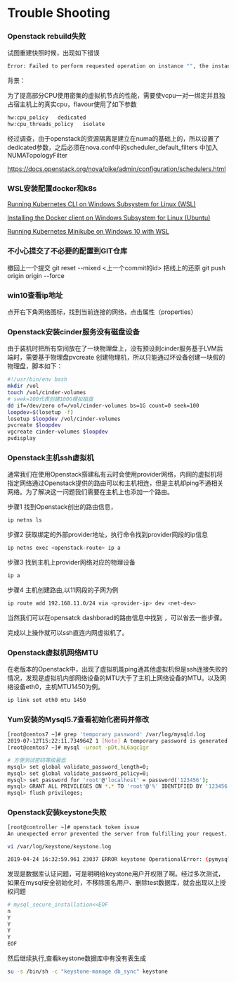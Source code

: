 # Trouble Shooting








### Openstack rebuild失败

试图重建快照时候，出现如下错误

```bash
Error: Failed to perform requested operation on instance "", the instance has an error status: Please try again later [Error: Build of instance aborted: Insufficient compute resources: Requested instance NUMA topology cannot fit the given host NUMA topology.].
```

背景：

为了提高部分CPU使用密集的虚拟机节点的性能，需要使vcpu一对一绑定并且独占宿主机上的真实cpu，flavour使用了如下参数

```bash
hw:cpu_policy 	dedicated
hw:cpu_threads_policy	isolate
```

经过调查，由于openstack的资源隔离是建立在numa的基础上的，所以设置了dedicated参数，之后必须在nova.conf中的scheduler_default_filters 中加入NUMATopologyFilter

https://docs.openstack.org/nova/pike/admin/configuration/schedulers.html




### WSL安装配置docker和k8s

[Running Kubernetes CLI on Windows Subsystem for Linux (WSL)]( https://devkimchi.com/2018/06/05/running-kubernetes-on-wsl/)

[Installing the Docker client on Windows Subsystem for Linux (Ubuntu)](https://medium.com/@sebagomez/installing-the-docker-client-on-ubuntus-windows-subsystem-for-linux-612b392a44c4)

[Running Kubernetes Minikube on Windows 10 with WSL](https://www.jamessturtevant.com/posts/Running-Kubernetes-Minikube-on-Windows-10-with-WSL/)

### 不小心提交了不必要的配置到GIT仓库

撤回上一个提交
git reset --mixed  <上一个commit的id>
把线上的还原
git push origin origin --force


### win10查看ip地址

点开右下角网络图标，找到当前连接的网络，点击属性（properties）

### Openstack安装cinder服务没有磁盘设备

由于装机时把所有空间放在了一块物理盘上，没有预设到cinder服务基于LVM后端时，需要基于物理盘pvcreate 创建物理机，所以只能通过环设备创建一块假的物理盘，脚本如下：

```bash
#!/usr/bin/env bash
mkdir /vol
touch /vol/cinder-volumes
# seek=100代表创建100G模拟磁盘
dd if=/dev/zero of=/vol/cinder-volumes bs=1G count=0 seek=100
loopdev=$(losetup -f)
losetup $loopdev /vol/cinder-volumes
pvcreate $loopdev
vgcreate cinder-volumes $loopdev
pvdisplay
```



### Openstack主机ssh虚拟机

通常我们在使用Openstack搭建私有云时会使用provider网络，内网的虚拟机将指定网络通过Openstack提供的路由可以和主机相连，但是主机却ping不通相关网络。为了解决这一问题我们需要在主机上也添加一个路由。

步骤1 找到Openstack创出的路由信息，<openstack-route>

```bash
ip netns ls
```

步骤2 获取绑定的外部provider地址，执行命令找到provider网段的ip信息 <provider-ip>

```bash
ip netns exec <openstack-route> ip a
```

步骤3 找到主机上provider网络对应的物理设备 <net-dev>

```bash
ip a
```

步骤4 主机创建路由,以11网段的子网为例

```bash
ip route add 192.168.11.0/24 via <provider-ip> dev <net-dev>
```

当然我们可以在opensatck dashborad的路由信息中找到 <provider-ip>，可以省去一些步骤。

完成以上操作就可以ssh直连内网虚拟机了。

### Openstack虚拟机网络MTU

在老版本的Openstack中，出现了虚拟机能ping通其他虚拟机但是ssh连接失败的情况，发现是虚拟机内部网络设备的MTU大于了主机上网络设备的MTU。以及网络设备eth0，主机MTU1450为例。

```bash
ip link set eth0 mtu 1450
```

### Yum安装的Mysql5.7查看初始化密码并修改

```bash
[root@centos7 ~]# grep 'temporary password' /var/log/mysqld.log
2019-07-12T15:22:11.734964Z 1 [Note] A temporary password is generated for root@localhost: Dt,hL6aqc1gr
[root@centos7 ~]# mysql -uroot -pDt,hL6aqc1gr

# 方便测试密码等级最低
mysql> set global validate_password_length=0;
mysql> set global validate_password_policy=0;
mysql> set password for 'root'@'localhost' = password('123456');
mysql> GRANT ALL PRIVILEGES ON *.* TO 'root'@'%' IDENTIFIED BY '123456' WITH GRANT OPTION;
mysql> flush privileges;
```

### Openstack安装keystone失败

```bash
[root@controller ~]# openstack token issue
An unexpected error prevented the server from fulfilling your request. (HTTP 500) (Request-ID: req-9b2cf24c-b63b-4f66-a069-abba4e3cb766)
```

```bash
vi /var/log/keystone/keystone.log 

2019-04-24 16:32:59.961 23037 ERROR keystone OperationalError: (pymysql.err.OperationalError) (1045, u"Access denied for user 'keystone'@'controller' (using password: YES)") (Background on this error at: http://sqlalche.me/e/e3q8)
```

发现是数据库认证问题，可是明明给keystone用户开权限了啊。经过多次测试，如果在mysql安全初始化时，不移除匿名用户、删除test数据库，就会出现以上授权问题

```bash
# mysql_secure_installation<<EOF
n
Y
Y
Y
Y
EOF
```

然后继续执行,查看keystone数据库中有没有表生成

```bash
su -s /bin/sh -c "keystone-manage db_sync" keystone
```



